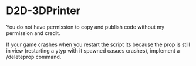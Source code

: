 # D2D-3DPrinter

You do not have permission to copy and publish code without my permission and credit.

If your game crashes when you restart the script its because the prop is still in view (restarting a ytyp with it spawned casues crashes), implement a /deleteprop command.
